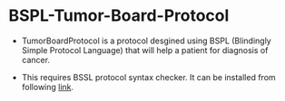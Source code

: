 # BSPL-Tumor-Board-Protocol

- TumorBoardProtocol is a protocol desgined using BSPL (Blindingly Simple Protocol Language) that will help a patient for diagnosis of cancer.

- This requires BSSL protocol syntax checker. It can be installed from following [link](https://github.com/shader/protocheck).
